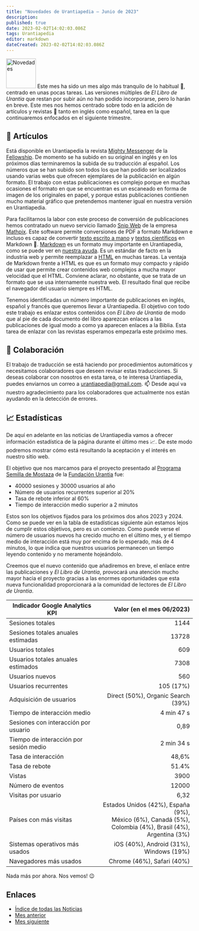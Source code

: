 ```yaml
---
title: "Novedades de Urantiapedia — Junio de 2023"
description: 
published: true
date: 2023-02-02T14:02:03.086Z
tags: Urantiapedia
editor: markdown
dateCreated: 2023-02-02T14:02:03.086Z
---
```


<img src="/_assets/svg/icon-news.svg" alt="Novedades" style="width: 80px;"> Este mes ha sido un mes algo más tranquilo de lo habitual :sunrise:, centrado en unas pocas tareas. Las versiones múltiples de _El Libro de Urantia_ que restan por subir aún no han podido incorporarse, pero lo harán en breve. Este mes nos hemos centrado sobre todo en la adición de artículos y revistas :page_with_curl: tanto en inglés como español, tarea en la que continuaremos enfocados en el siguiente trimestre.

## :page_with_curl: Artículos

Está disponible en Urantiapedia la revista [Mighty Messenger](/en/index/articles_mighty_messenger) de la [Fellowship](https://urantiabook.org/). De momento se ha subido en su original en inglés y en los próximos días terminaremos la subida de su traducción al español. Los números que se han subido son todos los que han podido ser localizados usando varias webs que ofrecen ejemplares de la publicación en algún formato. El trabajo con estas publicaciones es complejo porque en muchas ocasiones el formato en que se encuentran es un escaneado en forma de imagen de los originales en papel, y porque estas publicaciones contienen mucho material gráfico que pretendemos mantener igual en nuestra versión en Urantiapedia.

Para facilitarnos la labor con este proceso de conversión de publicaciones hemos contratado un nuevo servicio llamado [Snip Web](https://snip.mathpix.com/) de la empresa [Mathpix](https://mathpix.com/). Este software permite conversiones de PDF a formato Markdown e incluso es capaz de convertir [texto escrito a mano](https://mathpix.com/handwriting-recognition) y [textos científicos](https://mathpix.com/docs/mathpix-markdown/overview) en Markdown :muscle:. [Markdown](https://commonmark.org/) es un formato muy importante en Urantiapedia, como se puede ver en [nuestra ayuda](/es/help/web_markdown_editor). Es un estándar de facto en la industria web y permite reemplazar a [HTML](https://es.wikipedia.org/wiki/HTML) en muchas tareas. La ventaja de Markdown frente a HTML es que es un formato muy compacto y rápido de usar que permite crear contenidos web complejos a mucha mayor velocidad que el HTML. Conviene aclarar, no obstante, que se trata de un formato que se usa internamente nuestra web. El resultado final que recibe el navegador del usuario siempre es HTML.

Tenemos identificadas un número importante de publicaciones en inglés, español y francés que queremos llevar a Urantiapedia. El objetivo con todo este trabajo es enlazar estos contenidos con _El Libro de Urantia_ de modo que al pie de cada documento del libro aparezcan enlaces a las publicaciones de igual modo a como ya aparecen enlaces a la Biblia. Esta tarea de enlazar con las revistas esperamos empezarla este próximo mes.

## :blue_heart: Colaboración

El trabajo de traducción se está haciendo por procedimientos automáticos y necesitamos colaboradores que deseen revisar estas traducciones. Si deseas colaborar con nosotros en esta tarea, o te interesa Urantiapedia, puedes enviarnos un correo a urantiapedia@gmail.com. :mailbox: Desde aquí va nuestro agradecimiento para los colaboradores que actualmente nos están ayudando en la detección de errores.

## :chart_with_upwards_trend: Estadísticas

De aquí en adelante en las noticias de Urantiapedia vamos a ofrecer información estadística de la página durante el último mes :chart_with_upwards_trend:. De este modo podremos mostrar cómo está resultando la aceptación y el interés en nuestro sitio web.

El objetivo que nos marcamos para el proyecto presentado al [Programa Semilla de Mostaza](https://www.urantia.org/news/2023-03/mustard-seed-grants-program) de la [Fundación Urantia](https://www.urantia.org/) fue:
- 40000 sesiones y 30000 usuarios al año
- Número de usuarios recurrentes superior al 20%
- Tasa de rebote inferior al 60%
- Tiempo de interacción medio superior a 2 minutos

Estos son los objetivos fijados para los próximos dos años 2023 y 2024. Como se puede ver en la tabla de estadísticas siguiente aún estamos lejos de cumplir estos objetivos, pero es un comienzo. Como puede verse el número de usuarios nuevos ha crecido mucho en el último mes, y el tiempo medio de interacción está muy por encima de lo esperado, más de 4 minutos, lo que indica que nuestros usuarios permanecen un tiempo leyendo contenido y no meramente hojeándolo.

Creemos que el nuevo contenido que añadiremos en breve, el enlace entre las publicaciones y _El Libro de Urantia_, provocará una atención mucho mayor hacia el proyecto gracias a las enormes oportunidades que esta nueva funcionalidad proporcionará a la comunidad de lectores de _El Libro de Urantia_.

Indicador Google Analytics KPI | Valor (en el mes 06/2023)
--- | ---:
Sesiones totales | 1144
Sesiones totales anuales estimadas | 13728
Usuarios totales | 609
Usuarios totales anuales estimados | 7308
Usuarios nuevos | 560
Usuarios recurrentes | 105 (17%)
Adquisición de usuarios | Direct (50%), Organic Search (39%)
Tiempo de interacción medio | 4 min 47 s
Sesiones con interacción por usuario | 0,89
Tiempo de interacción por sesión medio | 2 min 34 s
Tasa de interacción | 48,6%
Tasa de rebote | 51.4%
Vistas | 3900
Número de eventos | 12000
Visitas por usuario | 6,32
Países con más visitas | Estados Unidos (42%), España (9%), <br>México (6%), Canadá (5%), <br>Colombia (4%), Brasil (4%), <br>Argentina (3%)
Sistemas operativos más usados | iOS (40%), Android (31%), Windows (19%)
Navegadores más usados | Chrome (46%), Safari (40%)

Nada más por ahora. Nos vemos! :wink:

## Enlaces

- [Índice de todas las Noticias](/es/news)
- [Mes anterior](/es/news/2023/05)
- [Mes siguiente](/es/news/2023/07)